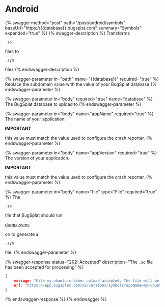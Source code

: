 # Android

{% swagger method="post" path="/post/android/symbols" baseUrl="https://{{database}}.bugsplat.com" summary="Symbols" expanded="true" %}
{% swagger-description %}
Transforms 

`.so`

 files to 

`.sym`

 files
{% endswagger-description %}

{% swagger-parameter in="path" name="{{database}}" required="true" %}
Replace the subdomain value with the value of your BugSplat database
{% endswagger-parameter %}

{% swagger-parameter in="body" required="true" name="database" %}
The BugSplat database to upload to
{% endswagger-parameter %}

{% swagger-parameter in="body" name="appName" required="true" %}
The name of your application. 

**IMPORTANT**

 this value must match the value used to configure the crash reporter.
{% endswagger-parameter %}

{% swagger-parameter in="body" name="appVersion" required="true" %}
The version of your application. 

**IMPORTANT**

 this value must match the value used to configure the crash reporter.
{% endswagger-parameter %}

{% swagger-parameter in="body" name="file" type="File" required="true" %}
The 

`.so`

 file that BugSplat should run 

[dump-syms](../../../getting-started/integrations/cross-platform/crashpad/how-to-build-google-crashpad.md#linux-2)

 on to generate a 

`.sym`

 file.
{% endswagger-parameter %}

{% swagger-response status="202: Accepted" description="The `.so` file has been accepted for processing" %}
```json
{
    message: "File my-ubuntu-crasher upload accepted. The file will be available after it has been processed.",
    url: "https://app.bugsplat.com/v2/versions/symbols?appName=my-ubuntu-crasher&version=1.0-test&database=fred&c0=module&f0=CONTAINS&v0=my-ubuntu-crasher"
}
```
{% endswagger-response %}
{% endswagger %}
